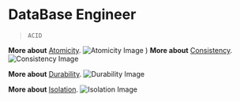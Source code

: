 # DataBase Engineer

>`ACID`

**More about** [Atomicity](https://en.wikipedia.org/wiki/Atomicity_(database_systems)).
![Atomicity Image](../master/assets/images/Atomicity.png)
)
**More about** [Consistency](https://en.wikipedia.org/wiki/Consistency_(database_systems)).
![Consistency Image](../master/assets/images/Consistency.png)

**More about** [Durability](https://en.wikipedia.org/wiki/Durability_(database_systems)).
![Durability Image](../master/assets/images/Durability.png)

**More about** [Isolation](https://en.wikipedia.org/wiki/Isolation_(database_systems)).
![Isolation Image](../master/assets/images/Isolation.png)


